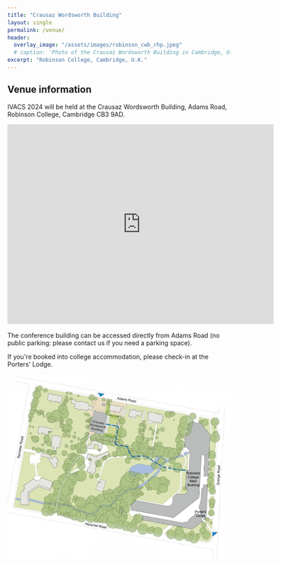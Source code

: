 ```yaml
---
title: "Crausaz Wordsworth Building"
layout: single
permalink: /venue/
header:
  overlay_image: "/assets/images/robinson_cwb_rhp.jpeg"
  # caption: 'Photo of the Crausaz Wordsworth Building in Cambridge, U.K.'
excerpt: "Robinson College, Cambridge, U.K."
---
```


## Venue information

IVACS 2024 will be held at the Crausaz Wordsworth Building, Adams Road, Robinson College, Cambridge CB3 9AD.

<iframe src="https://www.google.com/maps/embed?pb=!1m18!1m12!1m3!1d2445.057890909917!2d0.10072481198724566!3d52.2059954593135!2m3!1f0!2f0!3f0!3m2!1i1024!2i768!4f13.1!3m3!1m2!1s0x47d870b142eed76b%3A0x576ce34c87efbddd!2sCrausaz%20Wordsworth%20Building%2C%20Robinson%20College!5e0!3m2!1sen!2suk!4v1707394555013!5m2!1sen!2suk" width="600" height="450" style="border:0;" allowfullscreen="" loading="lazy" referrerpolicy="no-referrer-when-downgrade"></iframe>

The conference building can be accessed directly from Adams Road (no public parking: please contact us if you need a parking space).

If you're booked into college accommodation, please check-in at the Porters' Lodge.

![Robinson College map](/assets/images/robinson_site-map.jpeg)
